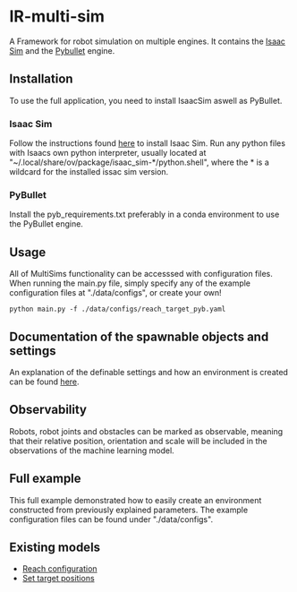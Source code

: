 # IR-multi-sim
A Framework for robot simulation on multiple engines. It contains the [Isaac Sim](https://developer.nvidia.com/isaac-sim) and the [Pybullet](https://pybullet.org/wordpress/) engine.

## Installation
To use the full application, you need to install IsaacSim aswell as PyBullet.

### Isaac Sim
Follow the instructions found [here](https://docs.omniverse.nvidia.com/app_isaacsim/app_isaacsim/install_workstation.html) to install Isaac Sim.
Run any python files with Isaacs own python interpreter, usually located at "~/.local/share/ov/package/isaac_sim-*/python.shell", where the * is a wildcard for the installed issac sim version.

### PyBullet
Install the pyb_requirements.txt preferably in a conda environment to use the PyBullet engine.

## Usage
All of MultiSims functionality can be accesssed with configuration files. When running the main.py file, simply specify any of the example configuration files at "./data/configs", or create your own!

```shell
python main.py -f ./data/configs/reach_target_pyb.yaml
```

## Documentation of the spawnable objects and settings
An explanation of the definable settings and how an environment is created can be found [here](docs/configurations.md).

## Observability
Robots, robot joints and obstacles can be marked as observable, meaning that their relative position, orientation and scale will be included in the observations of the machine learning model.

## Full example
This full example demonstrated how to easily create an environment constructed from previously explained parameters.
The example configuration files can be found under "./data/configs".

## Existing models
- [Reach configuration](docs/reach_configuration.md)
- [Set target positions](docs/target_position.md)

